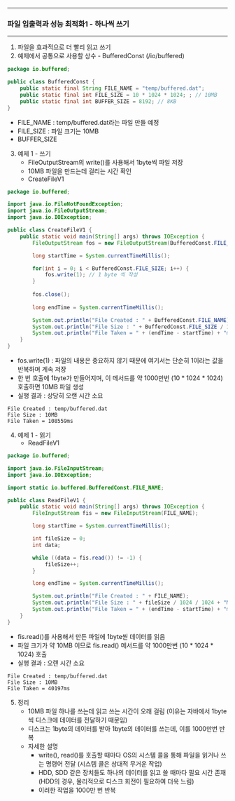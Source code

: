 -----
### 파일 입출력과 성능 최적화1 - 하나씩 쓰기
-----
1. 파일을 효과적으로 더 빨리 읽고 쓰기
2. 예제에서 공통으로 사용할 상수 - BufferedConst (/io/buffered)
```java
package io.buffered;

public class BufferedConst {
    public static final String FILE_NAME = "temp/buffered.dat";
    public static final int FILE_SIZE = 10 * 1024 * 1024; ; // 10MB
    public static final int BUFFER_SIZE = 8192; // 8KB
}
```
  - FILE_NAME : temp/buffered.dat라는 파일 만들 예정
  - FILE_SIZE : 파일 크기는 10MB
  - BUFFER_SIZE

3. 예제 1 - 쓰기
   - FileOutputStream의 write()를 사용해서 1byte씩 파일 저장
   - 10MB 파일을 만드는데 걸리는 시간 확인
   - CreateFileV1
```java
package io.buffered;

import java.io.FileNotFoundException;
import java.io.FileOutputStream;
import java.io.IOException;

public class CreateFileV1 {
    public static void main(String[] args) throws IOException {
        FileOutputStream fos = new FileOutputStream(BufferedConst.FILE_NAME);

        long startTime = System.currentTimeMillis();

        for(int i = 0; i < BufferedConst.FILE_SIZE; i++) {
            fos.write(1); // 1 byte 씩 작성
        }
        
        fos.close();
        
        long endTime = System.currentTimeMillis();

        System.out.println("File Created : " + BufferedConst.FILE_NAME);
        System.out.println("File Size : " + BufferedConst.FILE_SIZE / 1024 / 1024 + "MB");
        System.out.println("File Taken = " + (endTime - startTime) + "ms");
    }
}
```
   - fos.write(1) : 파일의 내용은 중요하지 않기 때문에 여기서는 단순히 1이라는 값을 반복하며 계속 저장
   - 한 번 호출에 1byte가 만들어지며, 이 메서드를 약 1000만번 (10 * 1024 * 1024) 호출하면 10MB 파일 생성
   - 실행 결과 : 상당히 오랜 시간 소요
```
File Created : temp/buffered.dat
File Size : 10MB
File Taken = 108559ms
```

4. 예제 1 - 읽기
   - ReadFileV1
```java
package io.buffered;

import java.io.FileInputStream;
import java.io.IOException;

import static io.buffered.BufferedConst.FILE_NAME;

public class ReadFileV1 {
    public static void main(String[] args) throws IOException {
        FileInputStream fis = new FileInputStream(FILE_NAME);

        long startTime = System.currentTimeMillis();

        int fileSize = 0;
        int data;

        while ((data = fis.read()) != -1) {
            fileSize++;
        }

        long endTime = System.currentTimeMillis();

        System.out.println("File Created : " + FILE_NAME);
        System.out.println("File Size : " + fileSize / 1024 / 1024 + "MB");
        System.out.println("File Taken = " + (endTime - startTime) + "ms");
    }
}
```
   - fis.read()를 사용해서 만든 파일에 1byte씯 데이터를 읽음
   - 파일 크기가 약 10MB 이므로 fis.read() 메서드를 약 1000만번 (10 * 1024 * 1024) 호출
   - 실행 결과 : 오랜 시간 소요
```
File Created : temp/buffered.dat
File Size : 10MB
File Taken = 40197ms
```

5. 정리
   - 10MB 파일 하나를 쓰는데 읽고 쓰는 시간이 오래 걸림 (이유는 자바에서 1byte씩 디스크에 데이터를 전달하기 때문임)
   - 디스크는 1byte의 데이터를 받아 1byte의 데이터를 쓰는데, 이를 1000만번 반복
   - 자세한 설명
     + write(), read()를 호출할 때마다 OS의 시스템 콜을 통해 파일을 읽거나 쓰는 명령어 전달 (시스템 콜은 상대적 무거운 작업)
     + HDD, SDD 같은 장치들도 하나의 데이터를 읽고 쓸 때마다 필요 시간 존재 (HDD의 경우, 물리적으로 디스크 회전이 필요하여 더욱 느림)
     + 이러한 작업을 1000만 번 반복

